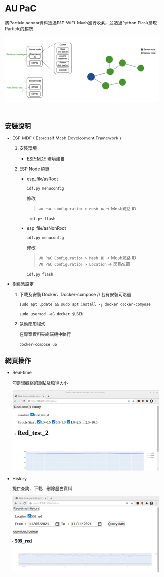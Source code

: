 # AU PaC
將Particle sensor資料透過ESP-WiFi-Mesh進行收集，並透過Python Flask呈現Particle的趨勢

![](docs/node.png)

<br>

## 安裝說明

* ESP-MDF ( Espressif Mesh Development Framework )

    1. 安裝環境
        * [ESP-MDF](https://github.com/espressif/esp-mdf) 環境建置

        
    2. ESP Node 燒錄
        * esp_file/asRoot

            ` idf.py menuconfig `

            修改 
            
            > `AU PaC Configuration > Mesh ID` → Mesh網路 ID
            

            ` idf.py flash`
                
        * esp_file/asNonRoot

            `idf.py menuconfig`
            
            修改
            > `AU PaC Configuration > Mesh ID` → Mesh網路 ID <br>
            > `AU PaC Configuration > Location` → 節點位置
                
            
            `idf.py flash`


* 樹莓派設定

    1. 下載及安裝 Docker、Docker-compose  // 若有安裝可略過
        
        `sudo apt update && sudo apt install -y docker docker-compose`
        
        `sudo usermod -aG docker $USER`
    
        
    2. 啟動應用程式
        
        在專案資料夾終端機中執行
        
         `docker-compose up` 
        
    
## 網頁操作

* Real-time
    
    勾選想觀察的節點及粒徑大小

    ![](docs/real-time.png)
        
* History
        
    提供查詢、下載、刪除歷史資料

    ![](docs/history.png)